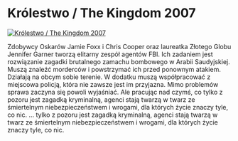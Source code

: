 Królestwo / The Kingdom 2007 
=============
[![Królestwo / The Kingdom 2007 ](http://vidos.pl/images/player.gif)](http://vidos.pl/krolestwo-the-kingdom-2007)

 Zdobywcy Oskarów Jamie Foxx i Chris Cooper oraz laureatka Złotego Globu Jennifer Garner tworzą elitarny zespół agentów FBI. Ich zadaniem jest rozwiązanie zagadki brutalnego zamachu bombowego w Arabii Saudyjskiej. Muszą znaleźć morderców i powstrzymać ich przed ponownym atakiem. Działają na obcym sobie terenie. W dodatku muszą współpracować z miejscowa policją, która nie zawsze jest im przyjazna. Mimo problemów sprawa zaczyna się powoli wyjaśniać. Ale pracując nad czymś, co tylko z pozoru jest zagadką kryminalną, agenci stają twarzą w twarz ze śmiertelnym niebezpieczeństwem i wrogami, dla których życie znaczy tyle, co nic.  ... tylko z pozoru jest zagadką kryminalną, agenci stają twarzą w twarz ze śmiertelnym niebezpieczeństwem i wrogami, dla których życie znaczy tyle, co nic.
